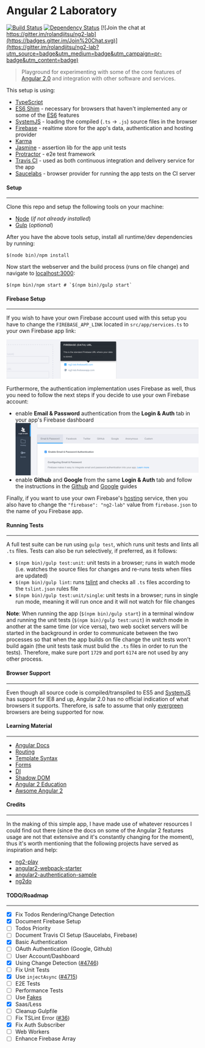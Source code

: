 # Angular 2 Laboratory

[![Build Status](https://travis-ci.org/rolandjitsu/ng2-lab.svg?branch=master)](https://travis-ci.org/rolandjitsu/ng2-lab)
[![Dependency Status](https://gemnasium.com/rolandjitsu/ng2-lab.svg)](https://gemnasium.com/rolandjitsu/ng2-lab)
[![Join the chat at https://gitter.im/rolandjitsu/ng2-lab](https://badges.gitter.im/Join%20Chat.svg)](https://gitter.im/rolandjitsu/ng2-lab?utm_source=badge&utm_medium=badge&utm_campaign=pr-badge&utm_content=badge)
> Playground for experimenting with some of the core features of [Angular 2.0](https://angular.io) and integration with other software and services.

This setup is using:
- [TypeScript](http://www.typescriptlang.org)
- [ES6 Shim](https://github.com/paulmillr/es6-shim) - necessary for browsers that haven't implemented any or some of the [ES6](http://es6-features.org) features
- [SystemJS](https://github.com/systemjs/systemjs) - loading the compiled (`.ts` -> `.js`) source files in the browser
- [Firebase](https://firebase.com) - realtime store for the app's data, authentication and hosting provider
- [Karma](http://karma-runner.github.io)
- [Jasmine](http://jasmine.github.io) - assertion lib for the app unit tests
- [Protractor](https://angular.github.io/protractor) - e2e test framework
- [Travis CI](https://travis-ci.org) - used as both continuous integration and delivery service for the app
- [Saucelabs](https://saucelabs.com) - browser provider for running the app tests on the CI server


#### Setup
----------
Clone this repo and setup the following tools on your machine:

- [Node](http://nodejs.org) (*if not already installed*)
- [Gulp](http://gulpjs.com/) (*optional*)

After you have the above tools setup, install all runtime/dev dependencies by running:

```shell
$(node bin)/npm install
```

Now start the webserver and the build process (runs on file change) and navigate to [localhost:3000](http://localhost:3000):

```shell
$(npm bin)/npm start # `$(npm bin)/gulp start`
```


#### Firebase Setup
-------------------
If you wish to have your own Firebase account used with this setup you have to change the `FIREBASE_APP_LINK` located in `src/app/services.ts` to your own Firebase app link:

![Firebase App Link](media/firebase_app_link.png)

Furthermore, the authentication implementation uses Firebase as well, thus you need to follow the next steps if you decide to use your own Firebase account:
- enable **Email & Password** authentication from the **Login & Auth** tab in your app's Firebase dashboard
![Firebase App Link](media/firebase_auth_tab.png)
- enable **Github** and **Google** from the same **Login & Auth** tab and follow the instructions in the [Github](https://www.firebase.com/docs/web/guide/login/github.html) and [Google](https://www.firebase.com/docs/web/guide/login/google.html) guides

Finally, if you want to use your own Firebase's [hosting](https://www.firebase.com/docs/hosting/quickstart.html) service, then you also have to change the `"firebase": "ng2-lab"` value from `firebase.json` to the name of you Firebase app.


#### Running Tests
------------------
A full test suite can be run using `gulp test`, which runs unit tests and lints all `.ts` files. Tests can also be run selectively, if preferred, as it follows:
- `$(npm bin)/gulp test:unit`: unit tests in a browser; runs in watch mode (i.e. watches the source files for changes and re-runs tests when files are updated)
- `$(npm bin)/gulp lint`: runs [tslint](http://palantir.github.io/tslint/) and checks all `.ts` files according to the `tslint.json` rules file
- `$(npm bin)/gulp test:unit/single`: unit tests in a browser; runs in single run mode, meaning it will run once and it will not watch for file changes

**Note**: When running the app (`$(npm bin)/gulp start`) in a terminal window and running the unit tests (`$(npm bin)/gulp test:unit`) in watch mode in another at the same time (or vice versa), two web socket servers will be started in the background in order to communicate between the two processes so that when the app builds on file change the unit tests won't build again (the unit tests task must bulid the `.ts` files in order to run the tests). Therefore, make sure port `1729` and port `6174` are not used by any other process.


#### Browser Support
--------------------
Even though all source code is compiled/transpiled to ES5 and [SystemJS](https://github.com/systemjs/systemjs) has support for IE8 and up, Angular 2.0 has no official indication of what browsers it supports.
Therefore, is safe to assume that only [evergreen](http://eisenbergeffect.bluespire.com/evergreen-browsers/) browsers are being supported for now.


#### Learning Material
----------------------
- [Angular Docs](https://angular.io)
- [Routing](http://blog.thoughtram.io/angularjs/2015/02/19/futuristic-routing-in-angular.html)
- [Template Syntax](http://victorsavkin.com/post/119943127151/angular-2-template-syntax)
- [Forms](https://ngforms.firebaseapp.com)
- [DI](http://blog.thoughtram.io/angular/2015/05/18/dependency-injection-in-angular-2.html)
- [Shadow DOM](https://developer.mozilla.org/en-US/docs/Web/Web_Components/Shadow_DOM)
- [Angular 2 Education](https://github.com/timjacobi/angular2-education)
- [Awsome Angular 2](https://github.com/angular-class/awesome-angular2)


#### Credits
------------
In the making of this simple app, I have made use of whatever resources I could find out there (since the docs on some of the Angular 2 features usage are not that extensive and it's constantly changing for the moment), thus it's worth mentioning that the following projects have served as inspiration and help:

- [ng2-play](https://github.com/pkozlowski-opensource/ng2-play)
- [angular2-webpack-starter](https://github.com/angular-class/angular2-webpack-starter)
- [angular2-authentication-sample](https://github.com/auth0/angular2-authentication-sample)
- [ng2do](https://github.com/davideast/ng2do)


#### TODO/Roadmap
-----------------
- [x] Fix Todos Rendering/Change Detection
- [x] Document Firebase Setup
- [ ] Todos Priority
- [ ] Document Travis CI Setup (Saucelabs, Firebase)
- [x] Basic Authentication
- [ ] OAuth Authentication (Google, Github)
- [ ] User Account/Dashboard
- [x] Using Change Detection ([#4746](https://github.com/angular/angular/issues/4746))
- [ ] Fix Unit Tests
- [x] Use `injectAsync` ([#4715](https://github.com/angular/angular/issues/4715))
- [ ] E2E Tests
- [ ] Performance Tests
- [ ] Use [Fakes](https://www.youtube.com/watch?v=CbmPe0FTmcY)
- [x] Saas/Less
- [ ] Cleanup Gulpfile
- [ ] Fix TSLint Error ([#36](https://github.com/panuhorsmalahti/gulp-tslint/issues/36))
- [x] Fix Auth Subscriber
- [ ] Web Workers
- [ ] Enhance Firebase Array